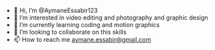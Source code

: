 - 👋 Hi, I’m @AymaneEssabir123
- 👀 I’m interested in video editing and photography and graphic design
- 🌱 I’m currently learning coding and motion graphics
- 💞️ I’m looking to collaborate on this skills 
- 📫 How to reach me aymane.essabir@gmail.com

<!---
AymaneEssabir123/AymaneEssabir123 is a ✨ special ✨ repository because its `README.md` (this file) appears on your GitHub profile.
You can click the Preview link to take a look at your changes.
--->
